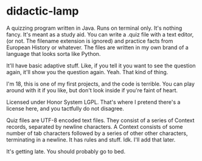 # didactic-lamp
A quizzing program written in Java. Runs on terminal only.
It's nothing fancy. It's meant as a study aid. You can write a .quiz file with a text editor, (or not. The filename extension is ignored) and practice facts from European History or whatever. The files are written in my own brand of a language that looks sorta like Python.

It'll have basic adaptive stuff. Like, if you tell it you want to see the question again, it'll show you the question again. Yeah. That kind of thing.

I'm 18, this is one of my first projects, and the code is terrible. You can play around with it if you like, but don't look inside if you're faint of heart.

Licensed under Honor System LGPL. That's where I pretend there's a license here, and you tactfully do not disagree.

Quiz files are UTF-8 encoded text files.
They consist of a series of Context records, separated by newline characters. A Context consists of some number of tab characters followed by a series of other other characters, terminating in a newline. It has rules and stuff. Idk. I'll add that later.

It's getting late. You should probably go to bed.
